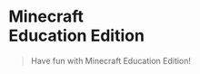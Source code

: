 # Minecraft<br/>Education Edition
<!-- .slide: data-background-image="images/background.jpg" -->

> Have fun with Minecraft Education Edition!

